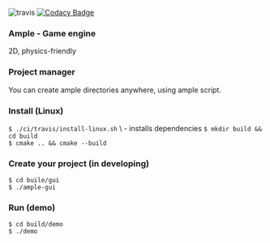 ![travis](https://travis-ci.com/Glebanister/ample.svg?branch=master) [![Codacy Badge](https://api.codacy.com/project/badge/Grade/bfb66781f2fc499ca6bbad09ed5d43c6)](https://app.codacy.com/manual/Glebanister/ample?utm_source=github.com&utm_medium=referral&utm_content=Glebanister/ample&utm_campaign=Badge_Grade_Dashboard)

### Ample - Game engine
2D, physics-friendly

### Project manager
You can create ample directories anywhere, using ample script.

### Install (Linux)

`$ ./ci/travis/install-linux.sh` \ - installs dependencies
`$ mkdir build && cd build` \
`$ cmake .. && cmake --build`


### Create your project (in developing)
`$ cd buile/gui` \
`$ ./ample-gui`


### Run (demo)
`$ cd build/demo` \
`$ ./demo`
